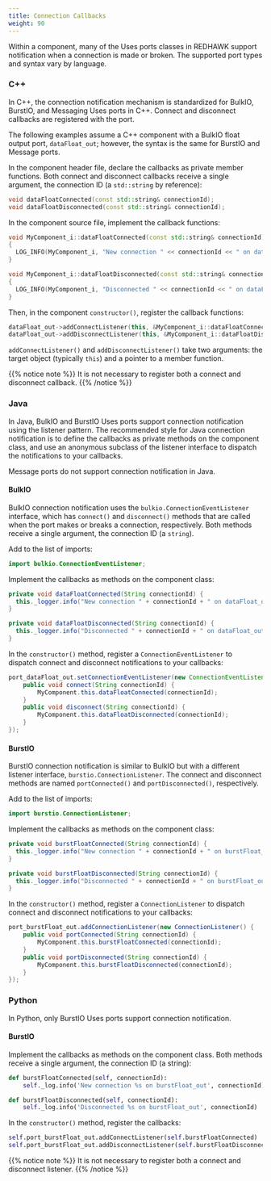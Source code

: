 ```yaml
---
title: Connection Callbacks
weight: 90
---
```


Within a component, many of the Uses ports classes in REDHAWK support notification when a connection is made or broken. The supported port types and syntax vary by language.

### C++

In C++, the connection notification mechanism is standardized for BulkIO, BurstIO, and Messaging Uses ports in C++. Connect and disconnect callbacks are registered with the port.

The following examples assume a C++ component with a BulkIO float output port, `dataFloat_out`; however, the syntax is the same for BurstIO and Message ports.

In the component header file, declare the callbacks as private member functions. Both connect and disconnect callbacks receive a single argument, the connection ID (a `std::string` by reference):

```c++
void dataFloatConnected(const std::string& connectionId);
void dataFloatDisconnected(const std::string& connectionId);
```

In the component source file, implement the callback functions:

```c++
void MyComponent_i::dataFloatConnected(const std::string& connectionId)
{
  LOG_INFO(MyComponent_i, "New connection " << connectionId << " on dataFloat_out");
}

void MyComponent_i::dataFloatDisconnected(const std::string& connectionId)
{
  LOG_INFO(MyComponent_i, "Disconnected " << connectionId << " on dataFloat_out");
}
```

Then, in the component `constructor()`, register the callback functions:

```c++
dataFloat_out->addConnectListener(this, &MyComponent_i::dataFloatConnected);
dataFloat_out->addDisconnectListener(this, &MyComponent_i::dataFloatDisconnected);
```

`addConnectListener()` and `addDisconnectListener()` take two arguments: the target object (typically `this`) and a pointer to a member function.

{{% notice note %}}
It is not necessary to register both a connect and disconnect callback.
{{% /notice %}}

### Java

In Java, BulkIO and BurstIO Uses ports support connection notification using the listener pattern. The recommended style for Java connection notification is to define the callbacks as private methods on the component class, and use an anonymous subclass of the listener interface to dispatch the notifications to your callbacks.

Message ports do not support connection notification in Java.

#### BulkIO

BulkIO connection notification uses the `bulkio.ConnectionEventListener` interface, which has `connect()` and `disconnect()` methods that are called when the port makes or breaks a connection, respectively. Both methods receive a single argument, the connection ID (a `string`).

Add to the list of imports:

```java
import bulkio.ConnectionEventListener;
```

Implement the callbacks as methods on the component class:

```java
private void dataFloatConnected(String connectionId) {
  this._logger.info("New connection " + connectionId + " on dataFloat_out");
}
```

```java
private void dataFloatDisconnected(String connectionId) {
  this._logger.info("Disconnected " + connectionId + " on dataFloat_out");
}
```

In the `constructor()` method, register a `ConnectionEventListener` to dispatch connect and disconnect notifications to your callbacks:

```java
port_dataFloat_out.setConnectionEventListener(new ConnectionEventListener() {
    public void connect(String connectionId) {
        MyComponent.this.dataFloatConnected(connectionId);
    }
    public void disconnect(String connectionId) {
        MyComponent.this.dataFloatDisconnected(connectionId);
    }
});
```

#### BurstIO

BurstIO connection notification is similar to BulkIO but with a different listener interface, `burstio.ConnectionListener`. The connect and disconnect methods are named `portConnected()` and `portDisconnected()`, respectively.

Add to the list of imports:

```java
import burstio.ConnectionListener;
```

Implement the callbacks as methods on the component class:

```java
private void burstFloatConnected(String connectionId) {
  this._logger.info("New connection " + connectionId + " on burstFloat_out");
}
```

```java
private void burstFloatDisconnected(String connectionId) {
  this._logger.info("Disconnected " + connectionId + " on burstFloat_out");
}
```

In the `constructor()` method, register a `ConnectionListener` to dispatch connect and disconnect notifications to your callbacks:

```java
port_burstFloat_out.addConnectionListener(new ConnectionListener() {
    public void portConnected(String connectionId) {
        MyComponent.this.burstFloatConnected(connectionId);
    }
    public void portDisconnected(String connectionId) {
        MyComponent.this.burstFloatDisconnected(connectionId);
    }
});
```

### Python

In Python, only BurstIO Uses ports support connection notification.

#### BurstIO

Implement the callbacks as methods on the component class. Both methods receive a single argument, the connection ID (a string):

```py
def burstFloatConnected(self, connectionId):
    self._log.info('New connection %s on burstFloat_out', connectionId)

def burstFloatDisconnected(self, connectionId):
    self._log.info('Disconnected %s on burstFloat_out', connectionId)
```

In the `constructor()` method, register the callbacks:

```py
self.port_burstFloat_out.addConnectListener(self.burstFloatConnected)
self.port_burstFloat_out.addDisconnectListener(self.burstFloatDisconnected)
```

{{% notice note %}}
It is not necessary to register both a connect and disconnect listener.
{{% /notice %}}
